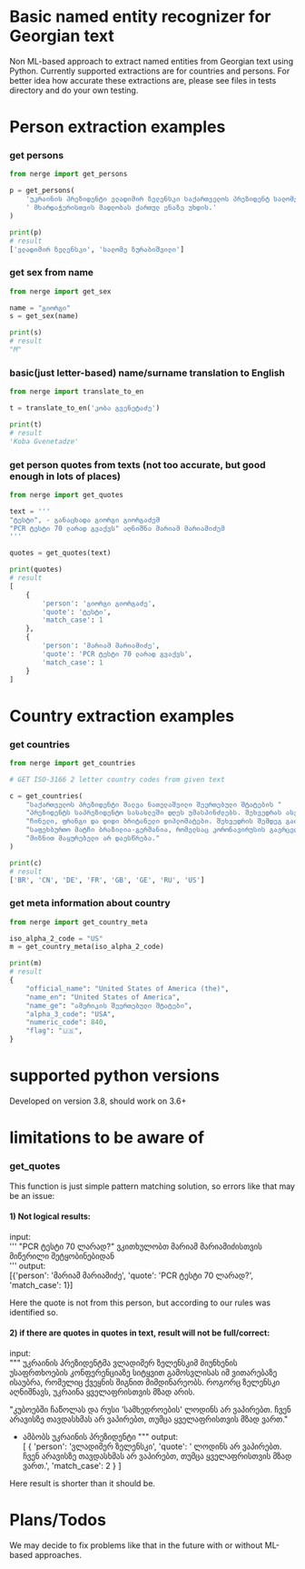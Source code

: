 # Basic named entity recognizer for Georgian text
Non ML-based approach to extract named entities from Georgian text using Python.
Currently supported extractions are for countries and persons.
For better idea how accurate these extractions are, please see files in tests directory and do your own testing.

# Person extraction examples

### get persons
```python
from nerge import get_persons

p = get_persons(
    'უკრაინის პრეზიდენტი ვლადიმირ ზელენსკი საქართველოს პრეზიდენტ სალომე ზურაბიშვილს'
    ' მხარდაჭერისთვის მადლობას ქართულ ენაზე უხდის.'
)

print(p)
# result
['ვლადიმირ ზელენსკი', 'სალომე ზურაბიშვილი']
```

### get sex from name
```python
from nerge import get_sex

name = "გიორგი"
s = get_sex(name)

print(s)
# result
"M"
```

### basic(just letter-based) name/surname translation to English
```python
from nerge import translate_to_en

t = translate_to_en('კობა გვენეტაძე')

print(t)
# result
'Koba Gvenetadze'
```

### get person quotes from texts (not too accurate, but good enough in lots of places)
```python
from nerge import get_quotes

text = '''
"ტესტი", - განაცხადა გიორგი გიორგაძემ    
"PCR ტესტი 70 ლარად გვაქვს" აღნიშნა მარიამ მარიამიძემ
'''

quotes = get_quotes(text)

print(quotes)
# result
[
    {
        'person': 'გიორგი გიორგაძე',
        'quote': 'ტესტი',
        'match_case': 1
    },
    {
        'person': 'მარიამ მარიამიძე',
        'quote': 'PCR ტესტი 70 ლარად გვაქვს',
        'match_case': 1
    }
]
```




# Country extraction examples

### get countries
```python
from nerge import get_countries

# GET ISO-3166 2 letter country codes from given text

c = get_countries(
    "საქართველოს პრეზიდენტი შალვა ნათელაშვილი შეერთებული შტატების "
    "პრეზიდენტს საპრეზიდენტო სასახლეში დღეს უმასპინძლებს. შეხვედრას ასევე დაესწრებიან რუსი, "
    "ჩინელი, ფრანგი და დიდი ბრიტანელი დიპლომატები. შეხვედრის შემდეგ გაიმართება ამხანაგური "
    "საფეხბურთო მატჩი ბრაზილია-გერმანია, რომელსაც კორონავირუსის გავრცელების პრევენციის "
    "მიზნით მაყურებელი არ დაესწრება."
)

print(c)
# result
['BR', 'CN', 'DE', 'FR', 'GB', 'GE', 'RU', 'US']

```


### get meta information about country
```python
from nerge import get_country_meta

iso_alpha_2_code = "US"
m = get_country_meta(iso_alpha_2_code)

print(m)
# result
{
    "official_name": "United States of America (the)",
    "name_en": "United States of America",
    "name_ge": "ამერიკის შეერთებული შტატები",
    "alpha_3_code": "USA",
    "numeric_code": 840,
    "flag": "🇺🇸",
}
```


# supported python versions
Developed on version 3.8, should work on 3.6+

# limitations to be aware of
### get_quotes
This function is just simple pattern matching solution,
so errors like that may be an issue:

#### 1) Not logical results:

input:\
    '''
    "PCR ტესტი 70 ლარად?" ვკითხულობთ მარიამ მარიამიძისთვის მიწერილი შეტყობინებიდან  
    '''
output:\
    [{'person': 'მარიამ მარიამიძე', 'quote': 'PCR ტესტი 70 ლარად?', 'match_case': 1}]

Here the quote is not from this person, but according to our rules was identified so.

#### 2) if there are quotes in quotes in text, result will not be full/correct:

input:\
    """
   უკრაინის პრეზიდენტმა ვლადიმერ ზელენსკიმ მიუნხენის უსაფრთხოების კონფერენციაზე
   სიტყვით გამოსვლისას იმ ვითარებაზე ისაუბრა, რომელიც ქვეყნის შიგნით
   მიმდინარეობს. როგორც ზელენსკი აღნიშნავს, უკრაინა ყველაფრისთვის მზად არის.

   "კუბოებში ჩაწოლას და რუსი 'სამხედროების' ლოდინს არ ვაპირებთ. ჩვენ
   არავისზე თავდასხმას არ ვაპირებთ, თუმცა ყველაფრისთვის მზად ვართ."
   - ამბობს უკრაინის პრეზიდენტი
   """
output:\
[
    {
    'person': 'ვლადიმერ ზელენსკი',
     'quote': ' ლოდინს არ ვაპირებთ. ჩვენ არავისზე თავდასხმას არ ვაპირებთ, თუმცა ყველაფრისთვის მზად ვართ.',
     'match_case': 2
   }
]

Here result is shorter than it should be.

# Plans/Todos
We may decide to fix problems like that in the future with or without ML-based approaches.